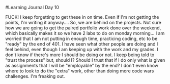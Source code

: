 #Learning Journal Day 10

FUCK!  I keep forgetting to get these in on time. Even if I'm not getting the points, I'm writing it anyway.... So, we are behind on the projects.  Not sure how we are going to get the paired portfolio work done over the weekend, which basically makes it so we have 2 labs to do on monday morning...  I am worried that I am not putting in enough time, practicing coding, etc to be "ready" by the end of 401.  I have seen what other people are doing and I feel behind, even though I am keeping up with the work and my grades.  I don't know if there's more I should be doing or not.   I keep being told to "trust the process" but, should I?  Should I trust that if I do only what is given as assignments that I will be "employable" by the end?  I don't even know where to look to do the "extra" work, other than doing more code wars challenges.  I'm freaking out.
